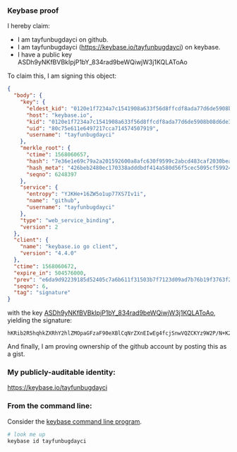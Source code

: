 ### Keybase proof

I hereby claim:

  * I am tayfunbugdayci on github.
  * I am tayfunbugdayci (https://keybase.io/tayfunbugdayci) on keybase.
  * I have a public key ASDh9yNKfBVBkIpjP1bY_834rad9beWQiwjW3j1KQLAToAo

To claim this, I am signing this object:

```json
{
  "body": {
    "key": {
      "eldest_kid": "0120e1f7234a7c1541908a633f56d8ffcdf8ada77d6de5908b08d6de3d4a40b013a00a",
      "host": "keybase.io",
      "kid": "0120e1f7234a7c1541908a633f56d8ffcdf8ada77d6de5908b08d6de3d4a40b013a00a",
      "uid": "80c75e611e6497217cca714574507919",
      "username": "tayfunbugdayci"
    },
    "merkle_root": {
      "ctime": 1568060657,
      "hash": "7e36e1e69c79a2a201592600a8afc630f9599c2abcd483caf2030beaf87ed3b094565805e1ac066a9679089eefd1dc85185cf55bcc8835750270c90b506710c1",
      "hash_meta": "426beb2480ec170338adddbdf414a580d56f5cec5095cf59924e086f46e130de",
      "seqno": 6248397
    },
    "service": {
      "entropy": "YJKHe+16ZW5o1up77XS7Iv1i",
      "name": "github",
      "username": "tayfunbugdayci"
    },
    "type": "web_service_binding",
    "version": 2
  },
  "client": {
    "name": "keybase.io go client",
    "version": "4.4.0"
  },
  "ctime": 1568060672,
  "expire_in": 504576000,
  "prev": "e6da9d92239185d52405c7a6b611f31503b7f7123d09ad7b76b19f3763f2b777",
  "seqno": 6,
  "tag": "signature"
}
```

with the key [ASDh9yNKfBVBkIpjP1bY_834rad9beWQiwjW3j1KQLAToAo](https://keybase.io/tayfunbugdayci), yielding the signature:

```
hKRib2R5hqhkZXRhY2hlZMOpaGFzaF90eXBlCqNrZXnEIwEg4fcjSnwVQZCKYz9W2P/N+K2nfW3lkIsI1t49SkCwE6AKp3BheWxvYWTESpcCBsQg5tqdkiORhdUkBcemthHzFQO39xI9Ca17drGfN2Pyt3fEIPkSfU+Ile9xpWjc03nsyLeXOoHSRKyiQSwV5th5j7R+AgHCo3NpZ8RAIQQ0j2u1/HmwWb1tgFnghOOKK3vKRrGYCmqHdmhIwmP8V46XWl8AiY3M7QM6Kceube1wM7+aXkBuDwRH6r34DqhzaWdfdHlwZSCkaGFzaIKkdHlwZQildmFsdWXEIHThOnRWz0t8ybBrqtErTDMRB2ZlXPx7EHWKobGFFC+mo3RhZ80CAqd2ZXJzaW9uAQ==

```

And finally, I am proving ownership of the github account by posting this as a gist.

### My publicly-auditable identity:

https://keybase.io/tayfunbugdayci

### From the command line:

Consider the [keybase command line program](https://keybase.io/download).

```bash
# look me up
keybase id tayfunbugdayci
```
